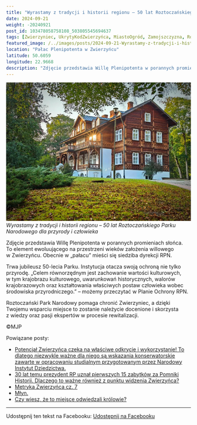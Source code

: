 ```yaml
---
title: "Wyrastamy z tradycji i historii regionu – 50 lat Roztoczańskiego Parku Narodowego dla przyrody i człowieka"
date: 2024-09-21
weight: -20240921
post_id: 103478058758108_503805545694637
tags: [Zwierzyniec, UkrytyKodZwierzyńca, MiastoOgród, Zamojszczyzna, Roztocze, Lubelskie, villarestituta, turystyka, dziedzictwo, zabytki, krajobrazy, TajemnicePrzeszłości, PodróżeWczasie, MagiczneMiejsce, RoztoczanskiParkNarodowy, RoztoczanskiPN]
featured_image: /../images/posts/2024-09-21-Wyrastamy-z-tradycji-i-historii-regionu--50-lat.jpg
location: "Pałac Plenipotenta w Zwierzyńcu"
latitude: 50.6059
longitude: 22.9668
description: "Zdjęcie przedstawia Willę Plenipotenta w porannych promieniach słońca. To element ewoluującego na przestrzeni wieków założenia willowego w Zwierzyńcu...."
---
```


![Wyrastamy z tradycji i historii regionu – 50 lat Roztoczańskiego Parku Narodowego dla przyrody i człowieka](/images/posts/2024-09-21-Wyrastamy-z-tradycji-i-historii-regionu--50-lat.jpg)
*Wyrastamy z tradycji i historii regionu – 50 lat Roztoczańskiego Parku Narodowego dla przyrody i człowieka*

Zdjęcie przedstawia Willę Plenipotenta w porannych promieniach słońca. To element ewoluującego na przestrzeni wieków założenia willowego w Zwierzyńcu. Obecnie w „pałacu” mieści się siedziba dyrekcji RPN.

Trwa jubileusz 50-lecia Parku. Instytucja otacza swoją ochroną nie tylko przyrodę. „Celem równorzędnym jest zachowanie wartości kulturowych, w tym krajobrazu kulturowego, uwarunkowań historycznych, walorów krajobrazowych oraz kształtowania właściwych postaw człowieka wobec środowiska przyrodniczego.” – możemy przeczytać w Planie Ochrony RPN.

Roztoczański Park Narodowy pomaga chronić Zwierzyniec, a dzięki Twojemu wsparciu miejsce to zostanie należycie docenione i skorzysta z wiedzy oraz pasji ekspertów w procesie rewitalizacji.



©MJP

Powiązane posty:
- [Potencjał Zwierzyńca czeka na właściwe odkrycie i wykorzystanie! To dlatego niezwykle ważne dla niego są wskazania konserwatorskie zawarte w opracowaniu studialnym przygotowanym przez Narodowy Instytut Dziedzictwa.](/posts/Potencjal-Zwierzynca-czeka-na-wlasciwe-odkrycie)
- [30 lat temu prezydent RP uznał pierwszych 15 zabytków za Pomniki Historii. Dlaczego to ważne również z punktu widzenia Zwierzyńca?](/posts/30-lat-temu-prezydent-RP-uznal-pierwszych-15-zabytkow)
- [Metryka Zwierzyńca cz. 7](/posts/Metryka-Zwierzynca-cz-7)
- [Młyn.](/posts/Mlyn)
- [Czy wiesz, że to miejsce odwiedzali królowie?](/posts/Czy-wiesz-ze-to-miejsce-odwiedzali-krolowie)


---

Udostępnij ten tekst na Facebooku:
[Udostępnij na Facebooku](https://www.facebook.com/sharer/sharer.php?u=https://stowarzyszeniewachniewskiej.pl/posts/Wyrastamy-z-tradycji-i-historii-regionu--50-lat)

<script type="application/ld+json">
{
  "@context": "https://schema.org",
  "@type": "BlogPosting",
  "headline": "Wyrastamy z tradycji i historii regionu – 50 lat Roztoczańskiego Parku Narodowego dla przyrody i człowieka",
  "datePublished": "2024-09-21",
  "dateModified": "2024-09-21",
  "author": {
    "@type": "Person",
    "name": "Michał Jan Patyk"
  },
  "publisher": {
    "@type": "Organization",
    "name": "Stowarzyszenie im. Aleksandry Wachniewskiej",
    "logo": {
      "@type": "ImageObject",
      "url": "https://stowarzyszeniewachniewskiej.pl/images/logo/logo.svg"
    }
  },
  "mainEntityOfPage": {
    "@type": "WebPage",
    "@id": "https://stowarzyszeniewachniewskiej.pl/posts/Wyrastamy-z-tradycji-i-historii-regionu--50-lat"
  },
  "image": {
    "@type": "ImageObject",
    "url": "https://stowarzyszeniewachniewskiej.pl/images/posts/2024-09-21-Wyrastamy-z-tradycji-i-historii-regionu--50-lat.jpg"
  },
  "articleSection": "Dziedzictwo Kulturowe i Zabytki",
  "keywords": "Zwierzyniec, UkrytyKodZwierzyńca, MiastoOgród, Zamojszczyzna, Roztocze, Lubelskie, villarestituta, turystyka, dziedzictwo, zabytki, krajobrazy, TajemnicePrzeszłości, PodróżeWczasie, MagiczneMiejsce, RoztoczanskiParkNarodowy, RoztoczanskiPN",
  "wordCount": 92,
  "articleBody": "Zdjęcie przedstawia Willę Plenipotenta w porannych promieniach słońca. To element ewoluującego na przestrzeni wieków założenia willowego w Zwierzyńcu. Obecnie w „pałacu” mieści się siedziba dyrekcji RPN. \n\nTrwa jubileusz 50-lecia Parku. Instytucja otacza swoją ochroną nie tylko przyrodę. „Celem równorzędnym jest zachowanie wartości kulturowych, w tym krajobrazu kulturowego, uwarunkowań historycznych, walorów krajobrazowych oraz kształtowania właściwych postaw człowieka wobec środowiska przyrodniczego.” – możemy przeczytać w Planie Ochrony RPN. \n\nRoztoczański Park Narodowy pomaga chronić Zwierzyniec, a dzięki Twojemu wsparciu miejsce to zostanie należycie docenione i skorzysta z wiedzy oraz pasji ekspertów w procesie rewitalizacji.\n\n               \n\n©MJP",
  "description": "Odkryj piękno Zwierzyńca i jego zabytki.",
  "copyrightHolder": {
    "@type": "Person",
    "name": "Michał Jan Patyk"
  }
}
</script>
<script type="application/ld+json">
{
  "@context": "https://schema.org",
  "@type": "BreadcrumbList",
  "itemListElement": [
    {
      "@type": "ListItem",
      "position": 1,
      "name": "Home",
      "item": "https://stowarzyszeniewachniewskiej.pl"
    },
    {
      "@type": "ListItem",
      "position": 2,
      "name": "posts",
      "item": "https://stowarzyszeniewachniewskiej.pl/posts"
    },
    {
      "@type": "ListItem",
      "position": 3,
      "name": "Wyrastamy z tradycji i historii regionu – 50 lat Roztoczańskiego Parku Narodowego dla przyrody i człowieka",
      "item": "https://stowarzyszeniewachniewskiej.pl/posts/Wyrastamy-z-tradycji-i-historii-regionu--50-lat"
    }
  ]
}
</script>

